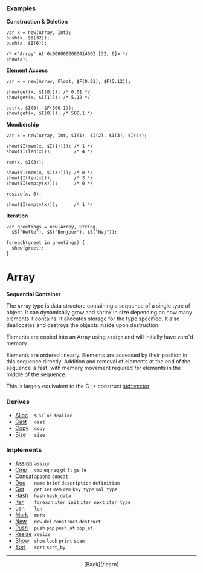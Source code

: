   <div class="row">
  <div class="col-xs-6 col-md-6">

### Examples

__Construction & Deletion__

    var x = new(Array, Int);
    push(x, $I(32));
    push(x, $I(6));
    
    /* <'Array' At 0x0000000000414603 [32, 6]> */
    show(x);
    

__Element Access__

    var x = new(Array, Float, $F(0.01), $F(5.12));
    
    show(get(x, $I(0))); /* 0.01 */
    show(get(x, $I(1))); /* 5.12 */
    
    set(x, $I(0), $F(500.1));
    show(get(x, $I(0))); /* 500.1 */
    

__Membership__

    var x = new(Array, Int, $I(1), $I(2), $I(3), $I(4));
    
    show($I(mem(x, $I(1)))); /* 1 */
    show($I(len(x)));        /* 4 */
    
    rem(x, $I(3));
    
    show($I(mem(x, $I(3)))); /* 0 */
    show($I(len(x)));        /* 3 */
    show($I(empty(x)));      /* 0 */
    
    resize(x, 0);
    
    show($I(empty(x)));      /* 1 */
    

__Iteration__

    var greetings = new(Array, String, 
      $S("Hello"), $S("Bonjour"), $S("Hej"));
    
    foreach(greet in greetings) {
      show(greet);
    }
    



  </div>
  <div class="col-xs-6 col-md-6">

# Array
__Sequential Container__

The `Array` type is data structure containing a sequence of a single type of object. It can dynamically grow and shrink in size depending on how many elements it contains. It allocates storage for the type specified. It also deallocates and destroys the objects inside upon destruction.

Elements are copied into an Array using `assign` and will initially have zero'd memory.

Elements are ordered linearly. Elements are accessed by their position in this sequence directly. Addition and removal of elements at the end of the sequence is fast, with memory movement required for elements in the middle of the sequence.

This is largely equivalent to the C++ construct [std::vector](http://www.cplusplus.com/reference/vector/vector/)

### Derives

* <span style="width:50px; float:left;">[Alloc](/learn/alloc)</span>`$` `alloc` `dealloc` 
* <span style="width:50px; float:left;">[Cast](/learn/cast)</span>`cast` 
* <span style="width:50px; float:left;">[Copy](/learn/copy)</span>`copy` 
* <span style="width:50px; float:left;">[Size](/learn/size)</span>`size` 
### Implements

* <span style="width:50px; float:left;">[Assign](/learn/assign)</span>`assign` 
* <span style="width:50px; float:left;">[Cmp](/learn/cmp)</span>`cmp` `eq` `neq` `gt` `lt` `ge` `le` 
* <span style="width:50px; float:left;">[Concat](/learn/concat)</span>`append` `concat` 
* <span style="width:50px; float:left;">[Doc](/learn/doc)</span>`name` `brief` `description` `definition` 
* <span style="width:50px; float:left;">[Get](/learn/get)</span>`get` `set` `mem` `rem` `key_type` `val_type` 
* <span style="width:50px; float:left;">[Hash](/learn/hash)</span>`hash` `hash_data` 
* <span style="width:50px; float:left;">[Iter](/learn/iter)</span>`foreach` `iter_init` `iter_next` `iter_type` 
* <span style="width:50px; float:left;">[Len](/learn/len)</span>`len` 
* <span style="width:50px; float:left;">[Mark](/learn/mark)</span>`mark` 
* <span style="width:50px; float:left;">[New](/learn/new)</span>`new` `del` `construct` `destruct` 
* <span style="width:50px; float:left;">[Push](/learn/push)</span>`push` `pop` `push_at` `pop_at` 
* <span style="width:50px; float:left;">[Resize](/learn/resize)</span>`resize` 
* <span style="width:50px; float:left;">[Show](/learn/show)</span>`show` `look` `print` `scan` 
* <span style="width:50px; float:left;">[Sort](/learn/sort)</span>`sort` `sort_by` 

* * *

  <p style="text-align:center;">
[Back](/learn)
  </p>

  </div>
  </div>
